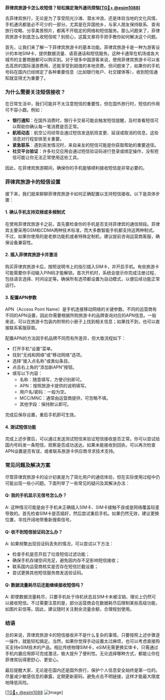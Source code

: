 **菲律宾旅游卡怎么收短信？轻松搞定海外通讯烦恼[[TG💪+ @esim1088](https://t.me/s/esim1088)]**

去菲律宾旅行，无论是为了享受阳光沙滩、潜水冲浪，还是体验当地的文化风情，手机通讯都是必不可少的一部分。尤其是在异国他乡，与家人朋友保持联系、查询旅行攻略、分享美景照片，都离不开稳定的网络和短信服务。那么问题来了，菲律宾旅游卡到底怎么收短信呢？别担心，这篇文章将手把手教你如何解决这个问题。

首先，让我们来了解一下菲律宾旅游卡的基本功能。菲律宾旅游卡是一种为游客设计的本地SIM卡，提供数据流量、语音通话和短信服务。这种卡通常在机场或各大城市的主要商圈都可以购买到。对于很多中国游客来说，使用菲律宾旅游卡可以省去高昂的国际漫游费用，还能享受到超值的本地资费。但问题来了，如果你的手机号码在国内已经绑定了各种重要信息（比如银行账户、社交媒体等），收到短信通知就显得尤为重要了。

### **为什么需要关注短信接收？**

在日常生活中，我们可能并不太注意短信的重要性，但在国外旅行时，短信的作用可不容小觑。例如：
- **银行通知**：在国外消费时，银行卡交易可能会触发短信提醒，及时查看短信可以帮助你确认每一笔消费是否正常。
- **航班动态**：航空公司经常会通过短信发送航班变更、延误或取消的信息，这些消息对行程安排至关重要。
- **紧急联系**：遇到突发情况时，来自亲友的短信可能是你获取帮助的重要途径。
- **社交平台验证**：许多社交应用会通过短信验证码进行登录或绑定操作，没有短信可能让你无法正常使用这些工具。

因此，在菲律宾旅游期间，确保你的手机能够顺利接收短信是非常必要的。

### **菲律宾旅游卡的短信设置**

接下来，我们就来聊聊菲律宾旅游卡如何正确配置以支持短信接收。以下是具体步骤：

#### **1. 确认手机支持双频或多频制式**
在使用菲律宾旅游卡之前，首先要检查你的手机是否支持菲律宾的通信频段。菲律宾主要采用GSM和CDMA两种技术标准，而大多数智能手机都支持这两种制式。不过，如果你使用的是老款功能机或者特殊定制机，建议提前咨询运营商客服，确保设备兼容性。

#### **2. 插入菲律宾旅游卡并激活**
购买菲律宾旅游卡后，按照说明书上的指引插入SIM卡，并开启手机。有些旅游卡可能需要你手动输入PIN码才能解锁。首次开机时，系统会提示你完成注册过程，包括语言选择、时间设定等。确保所有选项都设置为自动模式，以便后续功能正常运行。

#### **3. 配置APN参数**
APN（Access Point Name）是手机连接移动网络的关键参数。不同的运营商有不同的APN设置，因此你需要根据所购旅游卡的品牌查询对应的APN信息。一般来说，可以在旅游卡包装内附带的小册子上找到相关信息；如果找不到，也可以直接联系客服获取。

配置APN的方法因手机品牌不同而有所差异，但大致流程如下：
- 打开手机“设置”菜单。
- 找到“无线和网络”或“移动网络”选项。
- 选择“接入点名称”或类似条目。
- 点击右上角的“添加新APN”按钮。
- 填写以下内容：
  - 名称：随意填写，方便识别即可。
  - APN：按照旅游卡提供的说明填写。
  - 用户名/密码：一般为空。
  - MCC/MNC：通常由运营商提供，可忽略不填。
  - 其他字段：保持默认即可。

完成后保存设置，重启手机即可生效。

#### **4. 测试短信功能**
完成上述步骤后，可以通过发送测试短信来验证短信接收是否正常。你可以尝试给国内号码发一条短信，观察是否成功送达。如果未能接收到回执，可以再次检查APN设置是否有误，或者联系旅游卡供应商寻求技术支持。

### **常见问题及解决方案**

尽管菲律宾旅游卡的设计初衷是为了简化用户的通信体验，但在实际使用过程中仍可能出现一些小问题。下面列举了一些常见的疑问及其解决办法：

#### **Q: 我的手机显示无信号怎么办？**
A: 这种情况可能是由于手机未正确插入SIM卡、SIM卡接触不良或是网络覆盖较差导致的。首先检查SIM卡是否插好，然后尝试重启手机。如果仍然无效，建议更换位置，寻找开阔地带重新搜索信号。

#### **Q: 收不到短信验证码怎么办？**
A: 如果频繁出现验证码丢失的情况，可以尝试以下方法：
- 检查手机是否开启了垃圾短信过滤功能；
- 确保手机存储空间充足，避免因内存不足影响短信接收；
- 联系国内运营商核实是否存在短信拦截设置；
- 尝试更换其他短信服务商发送验证码。

#### **Q: 数据流量耗尽后还能继续接收短信吗？**
A: 即使数据流量耗尽，只要手机处于待机状态且SIM卡未被注销，理论上仍然可以接收短信。不过需要注意的是，部分运营商会在数据耗尽后限制某些高级功能，如图片彩信等。因此，建议随时关注剩余流量余额，合理规划使用。

### **结语**

总的来说，菲律宾旅游卡的短信接收并不是什么复杂的事情，只要按照上述步骤逐一操作，就能轻松搞定。当然，如果你觉得手动设置太过麻烦，也可以考虑直接购买支持eSIM技术的产品。相比传统物理SIM卡，eSIM无需更换实体卡，只需通过手机内置应用即可完成激活，极大提升了便利性。无论选择哪种方式，都能让你在菲律宾玩得更舒心、更安心。

最后提醒大家，无论是在国内还是国外旅行，保护个人信息安全始终是第一位的。尽量减少敏感信息的暴露，定期更新密码，避免点击不明链接，这样才能最大限度地降低风险。

[[TG💪+ @esim1088](https://t.me/s/esim1088) ![Image](https://i.postimg.cc/4NQfJmqS/Snipaste-2025-05-13-00-14-12.png)]